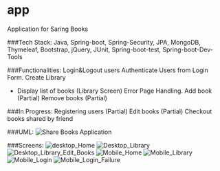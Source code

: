 # app
Application for Saring Books

###Tech Stack:
Java, Spring-boot, Spring-Security, JPA, MongoDB, Thymeleaf, Bootstrap, jQuery, JUnit, Spring-boot-test, Spring-boot-Dev-Tools


###Functionalities:
Login&Logout users
Authenticate Users from Login Form.
Create Library
- Display list of books (Library Screen)
Error Page Handling.
Add book (Partial)
Remove books (Partial)

###In Progress:
Registering users (Partial)
Edit books (Partial)
Checkout books shared by friend



###UML:
![Share Books Application](/UML_diagram.png?raw=true)

###Screens:
![desktop_Home](/desktop_Home.png?raw=true)
![Desktop_Library](/Desktop_Library.png?raw=true)
![Desktop_Library_Edit_Books](/Desktop_Library_Edit_Books.png?raw=true)
![Mobile_Home](/Mobile_Home.png?raw=true)
![Mobile_Library](/Mobile_Library.png?raw=true)
![Mobile_Login](/Mobile_Login.png?raw=true)
![Mobile_Login_Failure](/Mobile_Login_Failure.png?raw=true)








